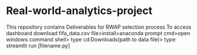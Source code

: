# Real-world-analytics-project
This repository contains Deliverables for RWAP selection process
To access dashboard download fifa_data.csv file>install>anaconda prompt cmd>open windows command shell> type cd:Downloads(path to data file)> type: streamlit run [filename.py]
